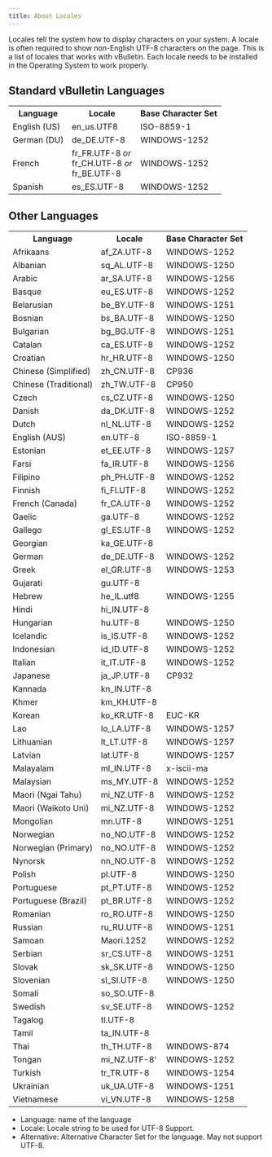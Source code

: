 ```yaml
---
title: About Locales
---
```


Locales tell the system how to display characters on your system. A locale is often required to show non-English UTF-8 characters on the page. This is a list of locales that works with vBulletin. Each locale needs to be installed in the Operating System to work properly.

## Standard vBulletin Languages

<table>
    <tr>
        <th>Language</th>
        <th>Locale</th>
        <th>Base Character Set</th>
    </tr>
    <tr>
        <td>English (US)</td>
        <td>en_us.UTF8</td>
        <td>ISO-8859-1</td>
    </tr>
    <tr>
        <td>German (DU)</td>
        <td>de_DE.UTF-8</td>
        <td>WINDOWS-1252</td>
    </tr>
    <tr>
        <td>French</td>
        <td>fr_FR.UTF-8 <i>or</i><br />fr_CH.UTF-8 <i>or</i><br />fr_BE.UTF-8</td>
        <td>WINDOWS-1252</td>
    </tr>
    <tr>
        <td>Spanish</td>
        <td>es_ES.UTF-8</td>
        <td>WINDOWS-1252</td>
    </tr>
</table>

## Other Languages
<table>
    <tr>
      <th>Language</th>
      <th>Locale</th>
      <th>Base Character Set</th>
    </tr>
    <tr>
    <td>Afrikaans</td>
    <td>af_ZA.UTF-8</td>
    <td>WINDOWS-1252</td></tr>
  <tr>
    <td>Albanian</td>
    <td>sq_AL.UTF-8</td>
    <td>WINDOWS-1250</td></tr>
  <tr>
    <td>Arabic</td>
    <td>ar_SA.UTF-8</td>
    <td>WINDOWS-1256</td></tr>
  <tr>
    <td>Basque</td>
    <td>eu_ES.UTF-8</td>
    <td>WINDOWS-1252</td></tr>
  <tr>
    <td>Belarusian</td>
    <td>be_BY.UTF-8</td>
    <td>WINDOWS-1251</td></tr>
  <tr>
    <td>Bosnian</td>
    <td>bs_BA.UTF-8</td>
    <td>WINDOWS-1250</td></tr>
  <tr>
    <td>Bulgarian</td>
    <td>bg_BG.UTF-8</td>
    <td>WINDOWS-1251</td></tr>
  <tr>
    <td>Catalan</td>
    <td>ca_ES.UTF-8</td>
    <td>WINDOWS-1252</td></tr>
  <tr>
    <td>Croatian</td>
    <td>hr_HR.UTF-8</td>
    <td>WINDOWS-1250</td></tr>
  <tr>
    <td>Chinese (Simplified)</td>
    <td>zh_CN.UTF-8</td>
    <td>CP936</td></tr>
  <tr>
    <td>Chinese (Traditional)</td>
    <td>zh_TW.UTF-8</td>
    <td>CP950</td></tr>
  <tr>
    <td>Czech</td>
    <td>cs_CZ.UTF-8</td>
    <td>WINDOWS-1250</td></tr>
  <tr>
    <td>Danish</td>
    <td>da_DK.UTF-8</td>
    <td>WINDOWS-1252</td></tr>
  <tr>
    <td>Dutch</td>
    <td>nl_NL.UTF-8</td>
    <td>WINDOWS-1252</td></tr>
  <tr>
    <td>English (AUS)</td>
    <td>en.UTF-8</td>
    <td>ISO-8859-1</td></tr>
  <tr>
    <td>Estonian</td>
    <td>et_EE.UTF-8</td>
    <td>WINDOWS-1257</td></tr>
  <tr>
    <td>Farsi</td>
    <td>fa_IR.UTF-8</td>
    <td>WINDOWS-1256</td></tr>
  <tr>
    <td>Filipino</td>
    <td>ph_PH.UTF-8</td>
    <td>WINDOWS-1252</td></tr>
  <tr>
    <td>Finnish</td>
    <td>fi_FI.UTF-8</td>
    <td>WINDOWS-1252</td></tr>
  <tr>
    <td>French (Canada)</td>
    <td>fr_CA.UTF-8</td>
    <td>WINDOWS-1252</td></tr>
  <tr>
    <td>Gaelic</td>
    <td>ga.UTF-8</td>
    <td>WINDOWS-1252</td></tr>
  <tr>
    <td>Gallego</td>
    <td>gl_ES.UTF-8</td>
    <td>WINDOWS-1252</td></tr>
  <tr>
    <td>Georgian</td>
    <td>ka_GE.UTF-8</td>
    <td>&nbsp;</td></tr>
  <tr>
    <td>German</td>
    <td>de_DE.UTF-8</td>
    <td>WINDOWS-1252</td></tr>
  <tr>
    <td>Greek</td>
    <td>el_GR.UTF-8</td>
    <td>WINDOWS-1253</td></tr>
<tr>
    <td>Gujarati</td>
    <td>gu.UTF-8</td>
    <td>&nbsp; </td></tr>
  <tr>
    <td>Hebrew</td>
    <td>he_IL.utf8</td>
    <td>WINDOWS-1255</td></tr>
  <tr>
    <td>Hindi</td>
    <td>hi_IN.UTF-8</td>
    <td>&nbsp;</td></tr>
  <tr>
    <td>Hungarian</td>
    <td>hu.UTF-8</td>
    <td>WINDOWS-1250</td></tr>
  <tr>
    <td>Icelandic</td>
    <td>is_IS.UTF-8</td>
    <td>WINDOWS-1252</td></tr>
  <tr>
    <td>Indonesian</td>
    <td>id_ID.UTF-8</td>
    <td>WINDOWS-1252</td></tr>
  <tr>
    <td>Italian</td>
    <td>it_IT.UTF-8</td>
    <td>WINDOWS-1252</td></tr>
  <tr>
    <td>Japanese</td>
    <td>ja_JP.UTF-8</td>
    <td>CP932</td></tr>
  <tr>
    <td>Kannada</td>
    <td>kn_IN.UTF-8</td>
    <td>&nbsp;</td></tr>
  <tr>
    <td>Khmer</td>
    <td>km_KH.UTF-8</td>
    <td>&nbsp;</td></tr>
  <tr>
    <td>Korean</td>
    <td>ko_KR.UTF-8</td>
    <td>EUC-KR</td></tr>
  <tr>
    <td>Lao</td>
    <td>lo_LA.UTF-8</td>
    <td>WINDOWS-1257</td></tr>
  <tr>
    <td>Lithuanian</td>
    <td>lt_LT.UTF-8</td>
    <td>WINDOWS-1257</td></tr>
  <tr>
    <td>Latvian</td>
    <td>lat.UTF-8</td>
    <td>WINDOWS-1257</td></tr>
  <tr>
    <td>Malayalam</td>
    <td>ml_IN.UTF-8</td>
    <td>x-iscii-ma</td></tr>
  <tr>
    <td>Malaysian</td>
    <td>ms_MY.UTF-8</td>
    <td>WINDOWS-1252</td></tr>
  <tr>
    <td>Maori (Ngai Tahu)</td>
    <td>mi_NZ.UTF-8</td>
    <td>WINDOWS-1252</td></tr>
  <tr>
    <td>Maori (Waikoto Uni)</td>
    <td>mi_NZ.UTF-8</td>
    <td>WINDOWS-1252</td></tr>
  <tr>
    <td>Mongolian</td>
    <td>mn.UTF-8</td>
    <td>WINDOWS-1251</td></tr>
  <tr>
    <td>Norwegian</td>
    <td>no_NO.UTF-8</td>
    <td>WINDOWS-1252</td></tr>
  <tr>
    <td>Norwegian (Primary)</td>
    <td>no_NO.UTF-8</td>
    <td>WINDOWS-1252</td></tr>
  <tr>
    <td>Nynorsk</td>
    <td>nn_NO.UTF-8</td>
    <td>WINDOWS-1252</td></tr>
  <tr>
    <td>Polish</td>
    <td>pl.UTF-8</td>
    <td>WINDOWS-1250</td></tr>
  <tr>
    <td>Portuguese</td>
    <td>pt_PT.UTF-8</td>
    <td>WINDOWS-1252</td></tr>
  <tr>
    <td>Portuguese (Brazil)</td>
    <td>pt_BR.UTF-8</td>
    <td>WINDOWS-1252</td></tr>
  <tr>
    <td>Romanian</td>
    <td>ro_RO.UTF-8</td>
    <td>WINDOWS-1250</td></tr>
  <tr>
    <td>Russian</td>
    <td>ru_RU.UTF-8</td>
    <td>WINDOWS-1251</td></tr>
  <tr>
    <td>Samoan</td>
    <td>Maori.1252</td>
    <td>WINDOWS-1252</td></tr>
  <tr>
    <td>Serbian</td>
    <td>sr_CS.UTF-8</td>
    <td>WINDOWS-1251</td></tr>
  <tr>
    <td>Slovak</td>
    <td>sk_SK.UTF-8</td>
    <td>WINDOWS-1250</td></tr>
  <tr>
    <td>Slovenian</td>
    <td>sl_SI.UTF-8</td>
    <td>WINDOWS-1250</td></tr>
  <tr>
    <td>Somali</td>
    <td>so_SO.UTF-8</td>
    <td>&nbsp;</td></tr>
  <tr>
    <td>Swedish</td>
    <td>sv_SE.UTF-8</td>
    <td>WINDOWS-1252</td></tr>
  <tr>
    <td>Tagalog</td>
    <td>tl.UTF-8</td>
    <td>&nbsp;</td></tr>
  <tr>
    <td>Tamil</td>
    <td>ta_IN.UTF-8</td>
    <td>&nbsp;</td></tr>
  <tr>
    <td>Thai</td>
    <td>th_TH.UTF-8</td>
    <td>WINDOWS-874</td></tr>
  <tr>
    <td>Tongan</td>
    <td>mi_NZ.UTF-8'</td>
    <td>WINDOWS-1252</td></tr>
  <tr>
    <td>Turkish</td>
    <td>tr_TR.UTF-8</td>
    <td>WINDOWS-1254</td></tr>
  <tr>
    <td>Ukrainian</td>
    <td>uk_UA.UTF-8</td>
    <td>WINDOWS-1251</td></tr>
  <tr>
    <td>Vietnamese</td>
    <td>vi_VN.UTF-8</td>
    <td>WINDOWS-1258</td></tr>
</table>

<ul>
    <li> Language: name of the language</li>
    <li> Locale: Locale string to be used for UTF-8 Support.</li>
    <li> Alternative: Alternative Character Set for the language. May not support UTF-8.</li>
  </ul>